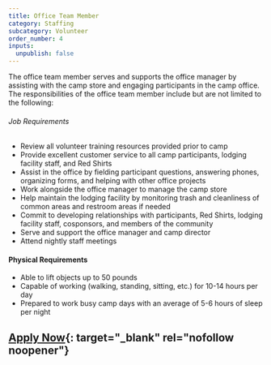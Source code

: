 ```yaml
---
title: Office Team Member
category: Staffing
subcategory: Volunteer
order_number: 4
inputs:
  unpublish: false
---
```

The office team member serves and supports the office manager by assisting with the camp store and engaging participants in the camp office. The responsibilities of the office team member include but are not limited to the following:

###### Job Requirements

* Review all volunteer training resources provided prior to camp
* Provide excellent customer service to all camp participants, lodging facility staff, and Red Shirts
* Assist in the office by fielding participant questions, answering phones, organizing forms, and helping with other office projects
* Work alongside the office manager to manage the camp store
* Help maintain the lodging facility by monitoring trash and cleanliness of common areas and restroom areas if needed
* Commit to developing relationships with participants, Red Shirts, lodging facility staff, cosponsors, and members of the community
* Serve and support the office manager and camp director
* Attend nightly staff meetings

#### Physical Requirements

* Able to lift objects up to 50 pounds
* Capable of working (walking, standing, sitting, etc.) for 10-14 hours per day
* Prepared to work busy camp days with an average of 5-6 hours of sleep per night

## [Apply Now](https://argentasoftware.com/interfaces/gmt/portalStaff/frmSignUp.aspx "Apply Now"){: target="_blank" rel="nofollow noopener"}